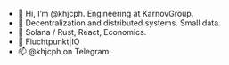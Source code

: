 - 👋 Hi, I’m @khjcph. Engineering at KarnovGroup.
- 👀 Decentralization and distributed systems. Small data.
- 🌱 Solana / Rust, React, Economics.
- 💞️ Fluchtpunkt|IO
- 📫 @khjcph on Telegram.
